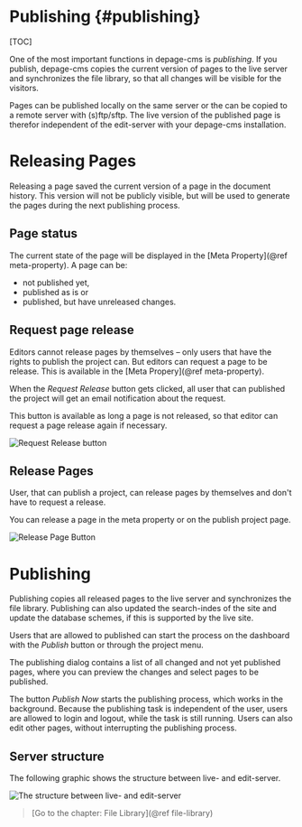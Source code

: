 Publishing     {#publishing}
==========

[TOC]

One of the most important functions in depage-cms is *publishing*. If you publish, depage-cms copies the current version of pages to the live server and synchronizes the file library, so that all changes will be visible for the visitors.

Pages can be published locally on the same server or the can be copied to a remote server with (s)ftp/sftp. The live version of the published page is therefor independent of the edit-server with your depage-cms installation.


Releasing Pages
===============

Releasing a page saved the current version of a page in the document history. This version will not be publicly visible, but will be used to generate the pages during the next publishing process.

Page status
-----------

The current state of the page will be displayed in the [Meta Property](@ref meta-property). A page can be:

- not published yet,
- published as is or
- published, but have unreleased changes.


Request page release
--------------------

Editors cannot release pages by themselves – only users that have the rights to publish the project can. But editors can request a page to be release. This is available in the [Meta Propery](@ref meta-property).

When the *Request Release* button gets clicked, all user that can published the project will get an email notification about the request.

This button is available as long a page is not released, so that editor can request a page release again if necessary.

![Request Release button](images/request-release.png)


Release Pages
-------------

User, that can publish a project, can release pages by themselves and don't have to request a release.

You can release a page in the meta property or on the publish project page.

![Release Page Button](images/release-page.png)


Publishing
==========

Publishing copies all released pages to the live server and synchronizes the file library. Publishing can also updated the search-indes of the site and update the database schemes, if this is supported by the live site.

Users that are allowed to published can start the process on the dashboard with the *Publish* button or through the project menu.

The publishing dialog contains a list of all changed and not yet published pages, where you can preview the changes and select pages to be published.

The button *Publish Now* starts the publishing process, which works in the background. Because the publishing task is independent of the user, users are allowed to login and logout, while the task is still running. Users can also edit other pages, without interrupting the publishing process.


Server structure
----------------

The following graphic shows the structure between live- and edit-server.

![The structure between live- and edit-server](images/server-structure-publishing.svg)



> [Go to the chapter: File Library](@ref file-library)
